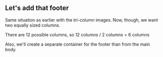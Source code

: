 ##  Let's add that footer

Same situation as earlier with the tri-column images. Now, though, we want two equally sized columns.

There are 12 possible columns, so 12 columns / 2 columns = 6 columns

Also, we'll create a separate container for the footer than from the main body.
